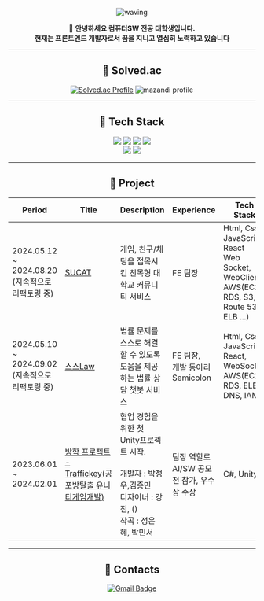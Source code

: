 
 <div align="center">
    
![waving](https://capsule-render.vercel.app/api?type=waving&height=200&text=JungwooPark&fontSize=28&fontAlign=88&fontAlignY=40&desc=@jungwoo0601&descAlign=91&color=gradient)

  
👋 **안녕하세요 컴퓨터SW 전공 대학생입니다. <br> 현재는 프론트엔드 개발자로서 꿈을 지니고 열심히 노력하고 있습니다**

---


## 🏅 Solved.ac
[![Solved.ac Profile](http://mazassumnida.wtf/api/v2/generate_badge?boj=pjw1346799)](https://solved.ac/pjw1346799/)
![mazandi profile](http://mazandi.herokuapp.com/api?handle=pjw1346799&theme=warm)

---

## 💪 Tech Stack
<img src="https://img.shields.io/badge/HTML5-E34F26?style=for-the-badge&logo=HTML5&logoColor=white">
<img src="https://img.shields.io/badge/CSS3-1572B6?style=for-the-badge&logo=CSS3&logoColor=white">
<img src="https://img.shields.io/badge/JavaScript-F7DF1E?style=for-the-badge&logo=JavaScript&logoColor=white">
<img src="https://img.shields.io/badge/React-61DAFB?style=for-the-badge&logo=React&logoColor=white"><br>
<img src="https://img.shields.io/badge/Unity-222324?style=for-the-badge&logo=Unity&logoColor=white">
<img src="https://img.shields.io/badge/Python-3776AB?style=for-the-badge&logo=Python&logoColor=white">

---

## 🚀 Project

| Period                  | Title                                                                                                                                             | Description                                                                                | Experience                   | Tech Stack                                                                                    |
| ----------------------- | ------------------------------------------------------------------------------------------------------------------------------------------------- | ------------------------------------------------------------------------------------------ | ---------------------------- | --------------------------------------------------------------------------------------------- |
| 2024.05.12 <br>~ <br> 2024.08.20 (지속적으로 리팩토링 중)      |   [SUCAT](https://github.com/Suwon-University-Community-SUCAT/Sucat-Server)                                | 게임, 친구/채팅을 접목시킨 친목형 대학교 커뮤니티 서비스   | FE 팀장  | Html, Css, JavaScript, React <br> Web Socket, WebClient, <br>AWS(EC2, RDS, S3, Route 53, ELB ...)                                                            |
| 2024.05.10 <br>~ <br> 2024.09.02 (지속적으로 리팩토링 중)      | [스스Law](https://github.com/HanIum2024-AILawyer/SSL-Server)                                           | 법률 문제를 스스로 해결할 수 있도록 도움을 제공하는 법률 상담 챗봇 서비스     | FE 팀장, <br> 개발 동아리 Semicolon  | Html, Css, JavaScript, React, WebSocket <br>AWS(EC2, RDS, ELB, DNS, IAM)                              |
| 2023.06.01 <br>~<br> 2024.02.01 | [방학 프로젝트 - Traffickey(공포방탈출 유니티게임개발)](https://github.com/Vacation-project/Server?tab=readme-ov-file)                                   | 협업 경험을 위한 첫 Unity프로젝트 시작.<br> <br> 개발자 : 박정우,김종민<br> 디자이너 : 강진, ()  <br> 작곡 : 정은혜, 박민서  |   팀장 역할로 AI/SW 공모전 참가, 우수상 수상   |  C#, Unity                                                                       |

---

## 📧 Contacts
[![Gmail Badge](https://img.shields.io/badge/Gmail-d14836?style=flat-square&logo=Gmail&logoColor=white&link=mailto:pjw1346799@gmail.com)](mailto:pjw1346799@gmail.com)

